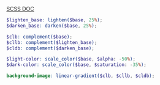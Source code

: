 [SCSS DOC](http://sass-lang.com/documentation/Sass/Script/Functions.html)

```scss
$lighten_base: lighten($base, 25%);
$darken_base: darken($base, 25%);

$clb: complement($base);
$cllb: complement($lighten_base);
$cldb: complement($darken_base);

$light-color: scale_color($base, $alpha: -50%);
$dark-color: scale_color($base, $saturation: -35%);

background-image: linear-gradient($clb, $cllb, $cldb);
```